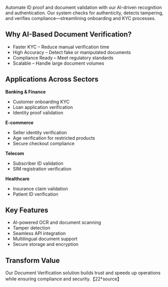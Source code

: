 Automate ID proof and document validation with our AI-driven recognition and authentication. Our system checks for authenticity, detects tampering, and verifies compliance—streamlining onboarding and KYC processes.

## Why AI-Based Document Verification?
- Faster KYC – Reduce manual verification time
- High Accuracy – Detect fake or manipulated documents
- Compliance Ready – Meet regulatory standards
- Scalable – Handle large document volumes

## Applications Across Sectors

**Banking & Finance**
- Customer onboarding KYC
- Loan application verification
- Identity proof validation

**E-commerce**
- Seller identity verification
- Age verification for restricted products
- Secure checkout compliance

**Telecom**
- Subscriber ID validation
- SIM registration verification

**Healthcare**
- Insurance claim validation
- Patient ID verification

## Key Features
- AI-powered OCR and document scanning
- Tamper detection
- Seamless API integration
- Multilingual document support
- Secure storage and encryption

## Transform Value
Our Document Verification solution builds trust and speeds up operations while ensuring compliance and security.【22†source】
